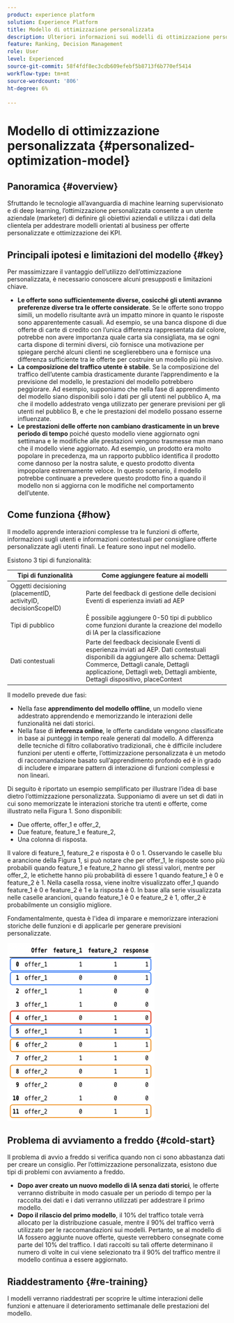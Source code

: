 ```yaml
---
product: experience platform
solution: Experience Platform
title: Modello di ottimizzazione personalizzata
description: Ulteriori informazioni sui modelli di ottimizzazione personalizzati
feature: Ranking, Decision Management
role: User
level: Experienced
source-git-commit: 58f4fdf8ec3cdb609efebf5b8713f6b770ef5414
workflow-type: tm+mt
source-wordcount: '806'
ht-degree: 6%

---
```


# Modello di ottimizzazione personalizzata {#personalized-optimization-model}

## Panoramica {#overview}

Sfruttando le tecnologie all’avanguardia di machine learning supervisionato e di deep learning, l’ottimizzazione personalizzata consente a un utente aziendale (marketer) di definire gli obiettivi aziendali e utilizza i dati della clientela per addestrare modelli orientati al business per offerte personalizzate e ottimizzazione dei KPI.

<!--![](../../rn/assets/do-not-localize/ai-ranking.gif)-->

## Principali ipotesi e limitazioni del modello {#key}

Per massimizzare il vantaggio dell’utilizzo dell’ottimizzazione personalizzata, è necessario conoscere alcuni presupposti e limitazioni chiave.

* **Le offerte sono sufficientemente diverse, cosicché gli utenti avranno preferenze diverse tra le offerte considerate**. Se le offerte sono troppo simili, un modello risultante avrà un impatto minore in quanto le risposte sono apparentemente casuali.
Ad esempio, se una banca dispone di due offerte di carte di credito con l’unica differenza rappresentata dal colore, potrebbe non avere importanza quale carta sia consigliata, ma se ogni carta dispone di termini diversi, ciò fornisce una motivazione per spiegare perché alcuni clienti ne sceglierebbero una e fornisce una differenza sufficiente tra le offerte per costruire un modello più incisivo.
* **La composizione del traffico utente è stabile**. Se la composizione del traffico dell’utente cambia drasticamente durante l’apprendimento e la previsione del modello, le prestazioni del modello potrebbero peggiorare. Ad esempio, supponiamo che nella fase di apprendimento del modello siano disponibili solo i dati per gli utenti nel pubblico A, ma che il modello addestrato venga utilizzato per generare previsioni per gli utenti nel pubblico B, e che le prestazioni del modello possano esserne influenzate.
* **Le prestazioni delle offerte non cambiano drasticamente in un breve periodo di tempo** poiché questo modello viene aggiornato ogni settimana e le modifiche alle prestazioni vengono trasmesse man mano che il modello viene aggiornato. Ad esempio, un prodotto era molto popolare in precedenza, ma un rapporto pubblico identifica il prodotto come dannoso per la nostra salute, e questo prodotto diventa impopolare estremamente veloce. In questo scenario, il modello potrebbe continuare a prevedere questo prodotto fino a quando il modello non si aggiorna con le modifiche nel comportamento dell’utente.

## Come funziona {#how}

Il modello apprende interazioni complesse tra le funzioni di offerte, informazioni sugli utenti e informazioni contestuali per consigliare offerte personalizzate agli utenti finali. Le feature sono input nel modello.

Esistono 3 tipi di funzionalità:

| Tipi di funzionalità | Come aggiungere feature ai modelli |
|--------------|----------------------------|
| Oggetti decisioning (placementID, activityID, decisionScopeID) | Parte del feedback di gestione delle decisioni Eventi di esperienza inviati ad AEP |
| Tipi di pubblico | È possibile aggiungere 0-50 tipi di pubblico come funzioni durante la creazione del modello di IA per la classificazione |
| Dati contestuali | Parte del feedback decisionale Eventi di esperienza inviati ad AEP. Dati contestuali disponibili da aggiungere allo schema: Dettagli Commerce, Dettagli canale, Dettagli applicazione, Dettagli web, Dettagli ambiente, Dettagli dispositivo, placeContext |

Il modello prevede due fasi:

* Nella fase **apprendimento del modello offline**, un modello viene addestrato apprendendo e memorizzando le interazioni delle funzionalità nei dati storici.
* Nella fase di **inferenza online**, le offerte candidate vengono classificate in base ai punteggi in tempo reale generati dal modello. A differenza delle tecniche di filtro collaborativo tradizionali, che è difficile includere funzioni per utenti e offerte, l’ottimizzazione personalizzata è un metodo di raccomandazione basato sull’apprendimento profondo ed è in grado di includere e imparare pattern di interazione di funzioni complessi e non lineari.

Di seguito è riportato un esempio semplificato per illustrare l’idea di base dietro l’ottimizzazione personalizzata. Supponiamo di avere un set di dati in cui sono memorizzate le interazioni storiche tra utenti e offerte, come illustrato nella Figura 1. Sono disponibili:

* Due offerte, offer_1 e offer_2,
* Due feature, feature_1 e feature_2,
* Una colonna di risposta.

Il valore di feature_1, feature_2 e risposta è 0 o 1. Osservando le caselle blu e arancione della Figura 1, si può notare che per offer_1, le risposte sono più probabili quando feature_1 e feature_2 hanno gli stessi valori, mentre per offer_2, le etichette hanno più probabilità di essere 1 quando feature_1 è 0 e feature_2 è 1. Nella casella rossa, viene inoltre visualizzato offer_1 quando feature_1 è 0 e feature_2 è 1 e la risposta è 0. In base alla serie visualizzata nelle caselle arancioni, quando feature_1 è 0 e feature_2 è 1, offer_2 è probabilmente un consiglio migliore.

Fondamentalmente, questa è l&#39;idea di imparare e memorizzare interazioni storiche delle funzioni e di applicarle per generare previsioni personalizzate.

![](../assets/perso-ranking-schema.png)

## Problema di avviamento a freddo {#cold-start}

Il problema di avvio a freddo si verifica quando non ci sono abbastanza dati per creare un consiglio. Per l’ottimizzazione personalizzata, esistono due tipi di problemi con avviamento a freddo.

* **Dopo aver creato un nuovo modello di IA senza dati storici**, le offerte verranno distribuite in modo casuale per un periodo di tempo per la raccolta dei dati e i dati verranno utilizzati per addestrare il primo modello.
* **Dopo il rilascio del primo modello**, il 10% del traffico totale verrà allocato per la distribuzione casuale, mentre il 90% del traffico verrà utilizzato per le raccomandazioni sui modelli. Pertanto, se al modello di IA fossero aggiunte nuove offerte, queste verrebbero consegnate come parte del 10% del traffico. I dati raccolti su tali offerte determinano il numero di volte in cui viene selezionato tra il 90% del traffico mentre il modello continua a essere aggiornato.

## Riaddestramento {#re-training}

I modelli verranno riaddestrati per scoprire le ultime interazioni delle funzioni e attenuare il deterioramento settimanale delle prestazioni del modello.
